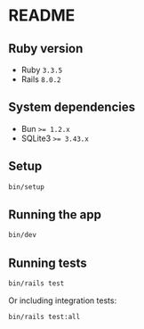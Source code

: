 # README

## Ruby version

- Ruby `3.3.5`
- Rails `8.0.2`

## System dependencies

- Bun `>= 1.2.x`
- SQLite3 `>= 3.43.x`

## Setup

```bash
bin/setup
```

## Running the app

```bash
bin/dev
```

## Running tests

```bash
bin/rails test
```

Or including integration tests:

```bash
bin/rails test:all
```
